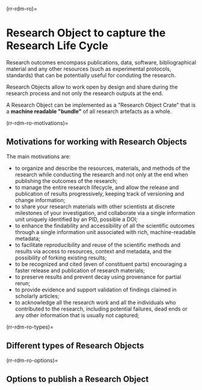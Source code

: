 (rr-rdm-ro)=
# Research Object to capture the Research Life Cycle

Research outcomes encompass publications, data, software, bibliographical material and any other resources (such as experimental protocols, standards) that can be potentially useful for conduting the research. 

Research Objects allow to work open by design and share during the research process and not only the research outputs at the end.

A Research Object can be implemented as a "Research Object Crate" that is a **machine readable "bundle"** of all research artefacts as a whole.

(rr-rdm-ro-motivations)=
##  Motivations for working with Research Objects 

The main motivations are:
- to organize and describe the resources, materials, and methods of the research while conducting the research and not only at the end when publishing the outcomes of the research;
- to manage the entire research lifecycle, and allow the release and publication of results progressively, keeping track of versioning and change information;
- to share your research materials with other scientists at discrete milestones of your investigation, and collaborate via a single information unit uniquely identified by an PID, possible a DOI;
- to enhance the findability and accessibility of all the scientific outcomes through a single information unit associated with rich, machine-readable metadata;
- to facilitate reproducibility and reuse of the scientific methods and results via access to resources, context and metadata, and the possibility of forking existing results;
- to be recognized and cited (even of constituent parts) encouraging a faster release and publication of research materials;
- to preserve results and prevent decay using provenance for partial rerun;
- to provide evidence and support validation of findings claimed in scholarly articles;
- to acknowledge all the research work and all the individuals who contributed to the research, including potential failures, dead ends or any other information that is usually not captured;

(rr-rdm-ro-types)=
## Different types of Research Objects

(rr-rdm-ro-options)=
## Options to publish a Research Object
